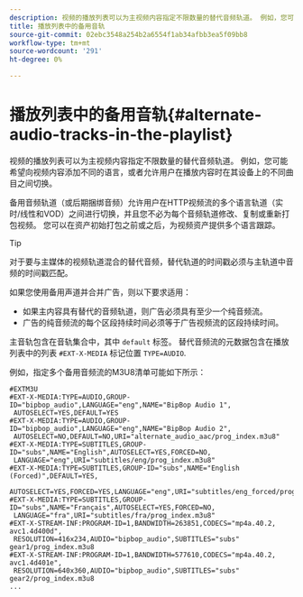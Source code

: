 ```yaml
---
description: 视频的播放列表可以为主视频内容指定不限数量的替代音频轨道。 例如，您可能希望向视频内容添加不同的语言，或者允许用户在播放内容时在其设备上的不同曲目之间切换。
title: 播放列表中的备用音轨
source-git-commit: 02ebc3548a254b2a6554f1ab34afbb3ea5f09bb8
workflow-type: tm+mt
source-wordcount: '291'
ht-degree: 0%

---
```


# 播放列表中的备用音轨{#alternate-audio-tracks-in-the-playlist}

视频的播放列表可以为主视频内容指定不限数量的替代音频轨道。 例如，您可能希望向视频内容添加不同的语言，或者允许用户在播放内容时在其设备上的不同曲目之间切换。

备用音频轨道（或后期捆绑音频）允许用户在HTTP视频流的多个语言轨道（实时/线性和VOD）之间进行切换，并且您不必为每个音频轨道修改、复制或重新打包视频。 您可以在资产初始打包之前或之后，为视频资产提供多个语言跟踪。

>[!TIP]
>
>对于要与主媒体的视频轨道混合的替代音频，替代轨道的时间戳必须与主轨道中音频的时间戳匹配。

如果您使用备用声道并合并广告，则以下要求适用：

* 如果主内容具有替代的音频轨道，则广告必须具有至少一个纯音频流。
* 广告的纯音频流的每个区段持续时间必须等于广告视频流的区段持续时间。

主音轨包含在音轨集合中，其中 `default` 标签。 替代音频流的元数据包含在播放列表中的列表 `#EXT-X-MEDIA` 标记位置 `TYPE=AUDIO`.

例如，指定多个备用音频流的M3U8清单可能如下所示：

```
#EXTM3U
#EXT-X-MEDIA:TYPE=AUDIO,GROUP-ID="bipbop_audio",LANGUAGE="eng",NAME="BipBop Audio 1",
 AUTOSELECT=YES,DEFAULT=YES
#EXT-X-MEDIA:TYPE=AUDIO,GROUP-ID="bipbop_audio",LANGUAGE="eng",NAME="BipBop Audio 2",
 AUTOSELECT=NO,DEFAULT=NO,URI="alternate_audio_aac/prog_index.m3u8"
#EXT-X-MEDIA:TYPE=SUBTITLES,GROUP-ID="subs",NAME="English",AUTOSELECT=YES,FORCED=NO,
 LANGUAGE="eng",URI="subtitles/eng/prog_index.m3u8"
#EXT-X-MEDIA:TYPE=SUBTITLES,GROUP-ID="subs",NAME="English (Forced)",DEFAULT=YES,
 AUTOSELECT=YES,FORCED=YES,LANGUAGE="eng",URI="subtitles/eng_forced/prog_index.m3u8"
#EXT-X-MEDIA:TYPE=SUBTITLES,GROUP-ID="subs",NAME="Français",AUTOSELECT=YES,FORCED=NO,
 LANGUAGE="fra",URI="subtitles/fra/prog_index.m3u8"
#EXT-X-STREAM-INF:PROGRAM-ID=1,BANDWIDTH=263851,CODECS="mp4a.40.2, avc1.4d400d",
 RESOLUTION=416x234,AUDIO="bipbop_audio",SUBTITLES="subs" 
gear1/prog_index.m3u8
#EXT-X-STREAM-INF:PROGRAM-ID=1,BANDWIDTH=577610,CODECS="mp4a.40.2, avc1.4d401e",
 RESOLUTION=640x360,AUDIO="bipbop_audio",SUBTITLES="subs"
gear2/prog_index.m3u8
...
```
